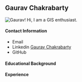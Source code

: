 ## Gaurav Chakrabarty
![Gaurav!](/img/Gaurav.jpg"Gaurav")
Hi, I am a GIS enthusiast. 
#### Contact Information
* Email
* Linkedin [Gaurav Chakrabarty](https://www.linkedin.com/in/gaurav-chakrabarty-072041184/)
* GitHub

#### Educational Background
#### Experience
